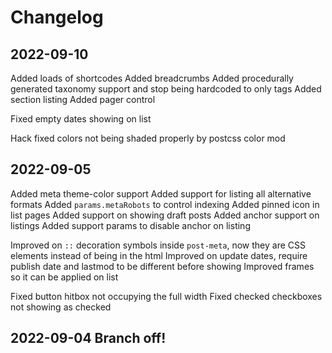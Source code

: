 # Changelog
## 2022-09-10

Added loads of shortcodes
Added breadcrumbs
Added procedurally generated taxonomy support and stop being hardcoded to only tags
Added section listing
Added pager control

Fixed empty dates showing on list

Hack fixed colors not being shaded properly by postcss color mod

## 2022-09-05
Added meta theme-color support
Added support for listing all alternative formats
Added `params.metaRobots` to control indexing
Added pinned icon in list pages
Added support on showing draft posts
Added anchor support on listings
Added support params to disable anchor on listing

Improved on `::` decoration symbols inside `post-meta`, now they are CSS elements instead of being in the html
Improved on update dates, require publish date and lastmod to be different before showing
Improved frames so it can be applied on list

Fixed button hitbox not occupying the full width
Fixed checked checkboxes not showing as checked

## 2022-09-04 Branch off!
